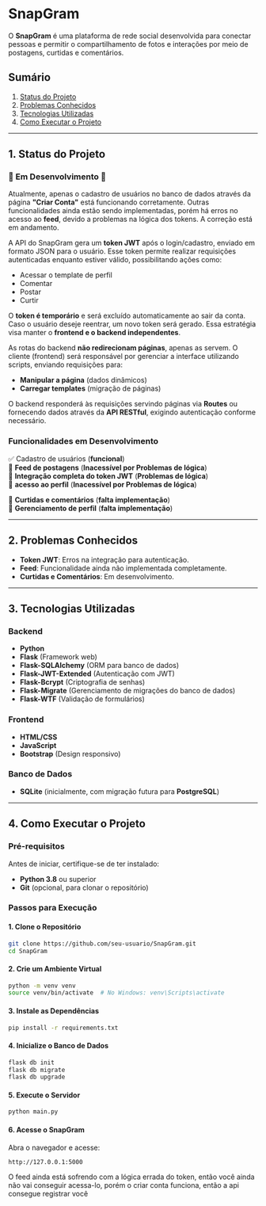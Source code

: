 # **SnapGram**  

O **SnapGram** é uma plataforma de rede social desenvolvida para conectar pessoas e permitir o compartilhamento de fotos e interações por meio de postagens, curtidas e comentários.  

## **Sumário**  
1. [Status do Projeto](#status-do-projeto)  
2. [Problemas Conhecidos](#problemas-conhecidos)  
3. [Tecnologias Utilizadas](#tecnologias-utilizadas)  
4. [Como Executar o Projeto](#como-executar-o-projeto)  

---

## **1. Status do Projeto**  

### 🚧 Em Desenvolvimento 🚧  

Atualmente, apenas o cadastro de usuários no banco de dados através da página **"Criar Conta"** está funcionando corretamente. Outras funcionalidades ainda estão sendo implementadas, porém há erros no acesso ao **feed**, devido a problemas na lógica dos tokens. A correção está em andamento.  

A API do SnapGram gera um **token JWT** após o login/cadastro, enviado em formato JSON para o usuário. Esse token permite realizar requisições autenticadas enquanto estiver válido, possibilitando ações como:  

- Acessar o template de perfil  
- Comentar  
- Postar  
- Curtir  

O **token é temporário** e será excluído automaticamente ao sair da conta. Caso o usuário deseje reentrar, um novo token será gerado. Essa estratégia visa manter o **frontend e o backend independentes**.  

As rotas do backend **não redirecionam páginas**, apenas as servem. O cliente (frontend) será responsável por gerenciar a interface utilizando scripts, enviando requisições para:  

- **Manipular a página** (dados dinâmicos)  
- **Carregar templates** (migração de páginas)  

O backend responderá às requisições servindo páginas via **Routes** ou fornecendo dados através da **API RESTful**, exigindo autenticação conforme necessário.  

### **Funcionalidades em Desenvolvimento**  
✅ Cadastro de usuários (**funcional**)  
🚧 **Feed de postagens** (**Inacessível por Problemas de lógica**)  
🚧 **Integração completa do token JWT** (**Problemas de lógica**)  
🚧 **acesso ao perfil** (**Inacessível por Problemas de lógica**)

🔄 **Curtidas e comentários** (**falta implementação**)  
🔄 **Gerenciamento de perfil** (**falta implementação**)  


---

## **2. Problemas Conhecidos**  

- **Token JWT**: Erros na integração para autenticação.  
- **Feed**: Funcionalidade ainda não implementada completamente.  
- **Curtidas e Comentários**: Em desenvolvimento.  

---

## **3. Tecnologias Utilizadas**  

### **Backend**  
- **Python**  
- **Flask** (Framework web)  
- **Flask-SQLAlchemy** (ORM para banco de dados)  
- **Flask-JWT-Extended** (Autenticação com JWT)  
- **Flask-Bcrypt** (Criptografia de senhas)  
- **Flask-Migrate** (Gerenciamento de migrações do banco de dados)  
- **Flask-WTF** (Validação de formulários)  

### **Frontend**  
- **HTML/CSS**  
- **JavaScript**  
- **Bootstrap** (Design responsivo)  

### **Banco de Dados**  
- **SQLite** (inicialmente, com migração futura para **PostgreSQL**)  

---

## **4. Como Executar o Projeto**  

### **Pré-requisitos**  
Antes de iniciar, certifique-se de ter instalado:  
- **Python 3.8** ou superior  
- **Git** (opcional, para clonar o repositório)  

### **Passos para Execução**  

#### **1. Clone o Repositório**  
```bash  
git clone https://github.com/seu-usuario/SnapGram.git
cd SnapGram  
```  

#### **2. Crie um Ambiente Virtual**  
```bash  
python -m venv venv  
source venv/bin/activate  # No Windows: venv\Scripts\activate  
```  

#### **3. Instale as Dependências**  
```bash  
pip install -r requirements.txt  
```  

#### **4. Inicialize o Banco de Dados**  
```bash  
flask db init  
flask db migrate  
flask db upgrade  
```  

#### **5. Execute o Servidor**  
```bash  
python main.py  
```  

#### **6. Acesse o SnapGram**  
Abra o navegador e acesse:  
```  
http://127.0.0.1:5000  
```  
O feed ainda está sofrendo com a lógica errada do token, então você ainda não vai conseguir acessa-lo, porém o criar conta funciona, então a api consegue registrar você
